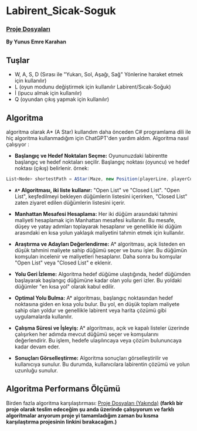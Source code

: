 # Labirent_Sicak-Soguk

### [Proje Dosyaları](#)

**By Yunus Emre Karahan**

## Tuşlar
- W, A, S, D (Sırası ile "Yukarı, Sol, Aşağı, Sağ" Yönlerine haraket etmek için kullanılır)
- L (oyun modunu değiştirmek için kullanılır Labirent/Sıcak-Soğuk)
- İ (ipucu almak için kullanılır)
- Q (oyundan çıkış yapmak için kullanılır)

## Algoritma
algoritma olarak A* (A Star) kullandım daha önceden C# programlama dili ile hiç algoritma kullanmadığım için ChatGPT'den yardım aldım. Algoritma nasıl çalışıyor :

- **Başlangıç ve Hedef Noktaları Seçme:** Oyununuzdaki labirentte başlangıç ve hedef noktaları seçilir. Başlangıç noktası (oyuncu) ve hedef noktası (çıkış) belirlenir. örnek:
```C#
List<Node> shortestPath = AStar(Maze, new Position(playerLine, playerColumn), new Position(exitLine, exitColumn));
```

- **`A*` Algoritması, iki liste kullanır:** "Open List" ve "Closed List". "Open List", keşfedilmeyi bekleyen düğümlerin listesini içerirken, "Closed List" zaten ziyaret edilen düğümlerin listesini içerir.

- **Manhattan Mesafesi Hesaplama:** Her iki düğüm arasındaki tahmini maliyeti hesaplamak için Manhattan mesafesi kullanılır. Bu mesafe, düşey ve yatay adımları toplayarak hesaplanır ve genellikle iki düğüm arasındaki en kısa yolun yaklaşık maliyetini tahmin etmek için kullanılır.

- **Araştırma ve Adayları Değerlendirme:** A* algoritması, açık listeden en düşük tahmini maliyete sahip düğümü seçer ve bunu işler. Bu düğümün komşuları incelenir ve maliyetleri hesaplanır. Daha sonra bu komşular "Open List" veya "Closed List" e eklenir.

- **Yolu Geri İzleme:** Algoritma hedef düğüme ulaştığında, hedef düğümden başlayarak başlangıç düğümüne kadar olan yolu geri izler. Bu yoldaki düğümler "en kısa yol" olarak kabul edilir.

- **Optimal Yolu Bulma:** A* algoritması, başlangıç noktasından hedef noktasına giden en kısa yolu bulur. Bu yol, en düşük toplam maliyete sahip olan yoldur ve genellikle labirent veya harita çözümü gibi uygulamalarda kullanılır.

- **Çalışma Süresi ve İşleyiş:** A* algoritması, açık ve kapalı listeler üzerinde çalışırken her adımda mevcut düğümü seçer ve komşularını değerlendirir. Bu işlem, hedefe ulaşılıncaya veya çözüm bulununcaya kadar devam eder.

- **Sonuçları Görselleştirme:** Algoritma sonuçları görselleştirilir ve kullanıcıya sunulur. Bu durumda, kullanıcılara labirentin çözümü ve yolun uzunluğu sunulur.

## Algoritma Performans Ölçümü
Birden fazla algoritma karşılaştırması: [Proje Dosyaları (Yakında)](#) **(farklı bir proje olarak teslim edeceğim şu anda üzerinde çalışıyorum ve farklı algoritmalar arıyorum proje yi tamamladığım zaman bu kısma karşılaştırma projesinin linkini bırakacağım.)**